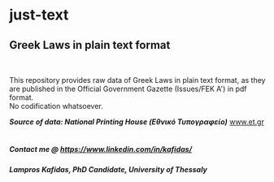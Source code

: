 # just-text
## Greek Laws in plain text format

<br>

This repository provides raw data of Greek Laws in plain text format, as they are published in the Official Government Gazette (Issues/FEK A') in pdf format. <br>
No codification whatsoever.<br>

<b><i>Source of data: National Printing House (Εθνικό Τυπογραφείο)</i></b> <a href="https://www.et.gr">www.et.gr</a> <br><br>

##### Contact me @ <a href="https://www.linkedin.com/in/kafidas/"> https://www.linkedin.com/in/kafidas/</a>
##### Lampros Kafidas, PhD Candidate, University of Thessaly
